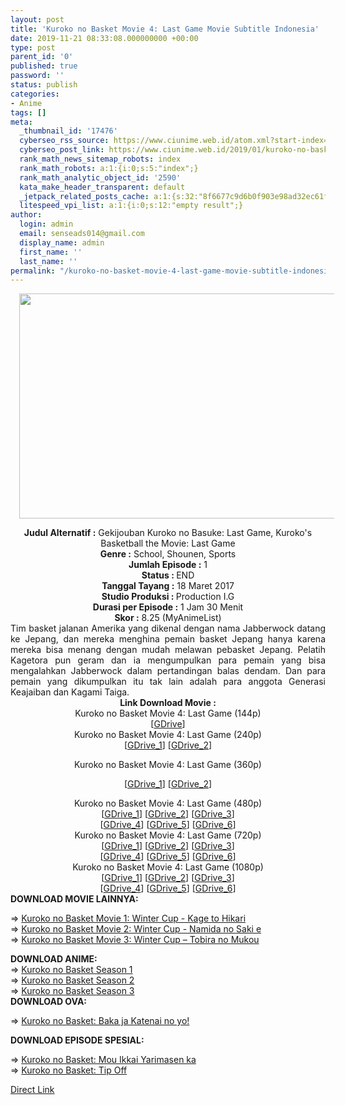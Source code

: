 ```yaml
---
layout: post
title: 'Kuroko no Basket Movie 4: Last Game Movie Subtitle Indonesia'
date: 2019-11-21 08:33:08.000000000 +00:00
type: post
parent_id: '0'
published: true
password: ''
status: publish
categories:
- Anime
tags: []
meta:
  _thumbnail_id: '17476'
  cyberseo_rss_source: https://www.ciunime.web.id/atom.xml?start-index=2851&max-results=150
  cyberseo_post_link: https://www.ciunime.web.id/2019/01/kuroko-no-basket-movie-4-last-game.html
  rank_math_news_sitemap_robots: index
  rank_math_robots: a:1:{i:0;s:5:"index";}
  rank_math_analytic_object_id: '2590'
  kata_make_header_transparent: default
  _jetpack_related_posts_cache: a:1:{s:32:"8f6677c9d6b0f903e98ad32ec61f8deb";a:2:{s:7:"expires";i:1652962058;s:7:"payload";a:0:{}}}
  litespeed_vpi_list: a:1:{i:0;s:12:"empty result";}
author:
  login: admin
  email: senseads014@gmail.com
  display_name: admin
  first_name: ''
  last_name: ''
permalink: "/kuroko-no-basket-movie-4-last-game-movie-subtitle-indonesia/"
---
```

<div class="separator" style="clear: both; text-align: center;"><a href="https://1.bp.blogspot.com/-3t1GgsJIXPM/XEwBHnh_jdI/AAAAAAAAIlA/_Zj277DqEeExRX9v5Md98zp50ZsYDI7XgCPcBGAYYCw/s1600/Kuroko%2Bno%2BBasket%2BMovie%2B4%2B-%2BLast%2BGame.jpg" imageanchor="1" style="margin-left: 1em; margin-right: 1em;"><img border="0" data-original-height="720" data-original-width="1280" height="360" src="{{ site.baseurl }}/assets/2019/11/Kuroko%2Bno%2BBasket%2BMovie%2B4%2B-%2BLast%2BGame.jpg" width="640" /></a></div>
<p>
<div style="text-align: center;"><b>Judul</b><b><b> Alternatif</b> :</b> Gekijouban Kuroko no Basuke: Last Game, Kuroko's Basketball the Movie: Last Game</div>
<div style="text-align: center;"><b><b>Genre :</b></b> School, Shounen, Sports</div>
<div style="text-align: center;"><b>Jumlah Episode :</b> 1<br /><b>Status :&nbsp;</b>END<br /><b>Tanggal Tayang :</b> 18 Maret 2017<br /><b>Studio Produksi : </b>Production I.G<br /><b>Durasi per Episode :</b> 1 Jam 30 Menit</div>
<div style="text-align: center;"><b>Skor :</b>&nbsp;8.25 (MyAnimeList)</div>
<div style="text-align: center;"></div>
<div style="text-align: justify;">Tim basket jalanan Amerika yang dikenal dengan nama Jabberwock datang ke Jepang, dan mereka menghina pemain basket Jepang hanya karena mereka bisa menang dengan mudah melawan pebasket Jepang. Pelatih Kagetora pun geram dan ia mengumpulkan para pemain yang bisa mengalahkan Jabberwock dalam pertandingan balas dendam. Dan para pemain yang dikumpulkan itu tak lain adalah para anggota Generasi Keajaiban dan Kagami Taiga.</div>
<div style="text-align: justify;"></div>
<div style="text-align: justify;"></div>
<div style="text-align: center;"><b>Link Download Movie :</b></div>
<div style="text-align: center;">
<div style="text-align: center;">
<div style="text-align: center;">Kuroko no Basket Movie 4: Last Game (144p)</div>
<div style="text-align: center;">
<div style="text-align: center;">[<a href="https://drive.google.com/uc?export=download&amp;id=0B45uI5CHIhatdHRUQlotR3pUV3c" target="_blank" rel="noopener">GDrive</a>]</div>
<div style="text-align: center;">
<div style="text-align: center;"></div>
</div>
</div>
<div style="text-align: center;">Kuroko no Basket Movie 4: Last Game (240p)</div>
<div style="text-align: center;">
<div style="text-align: center;">[<a href="https://drive.google.com/uc?export=download&amp;id=0B45uI5CHIhatTDYzZHBuWEhYX2s" target="_blank" rel="noopener">GDrive_1</a>] [<a href="https://drive.google.com/uc?export=download&amp;id=0B1ci-ldYN1sJTE9HeFdJUkY1LWc" target="_blank" rel="noopener">GDrive_2</a>]</div>
<div style="text-align: center;">
<div style="text-align: center;"></div>
</div>
</div>
<p>Kuroko no Basket Movie 4: Last Game (360p)</p></div>
<div style="text-align: center;">[<a href="https://drive.google.com/uc?export=download&amp;id=1eshF5bEFdNzQRbRCQf2w0enrTpwib9Kb" target="_blank" rel="noopener">GDrive_1</a>] [<a href="https://drive.google.com/uc?id=1LYYTPIB63n1eeYs5gUYTU1NBfC3ChSpf" target="_blank" rel="noopener">GDrive_2</a>]</div>
<p></div>
<div style="text-align: center;">Kuroko no Basket Movie 4: Last Game (480p)</div>
<div style="text-align: center;">[<a href="https://drive.google.com/uc?export=download&amp;id=0B45uI5CHIhatc2RnY0JIdjN3N3M" target="_blank" rel="noopener">GDrive_1</a>] [<a href="https://drive.google.com/uc?id=1IXOyPuf2y-ntEtSPRlmQIWv33dDrtGss" target="_blank" rel="noopener">GDrive_2</a>] [<a href="https://drive.google.com/uc?export=download&amp;id=1UwysHWVUx5AO7upctvgMeWB8cNGhmHZR" target="_blank" rel="noopener">GDrive_3</a>]<br />[<a href="https://drive.google.com/uc?id=1WAuL4dneswgE_lFPvWh1MJbecxZKGnPx" target="_blank" rel="noopener">GDrive_4</a>] [<a href="https://drive.google.com/uc?id=1WYkBQEo6_IWJCYmA383ovzS3xWqbn1iN" target="_blank" rel="noopener">GDrive_5</a>] [<a href="https://drive.google.com/uc?id=1VadgXQCEQDw-4VW1s1N8DPyF-cM6TdvW" target="_blank" rel="noopener">GDrive_6</a>]</div>
<div style="text-align: center;"></div>
<div style="text-align: center;">Kuroko no Basket Movie 4: Last Game (720p)<br />[<a href="https://drive.google.com/uc?export=download&amp;id=0B45uI5CHIhatSWpGalBCZDBpdlU" target="_blank" rel="noopener">GDrive_1</a>] [<a href="https://drive.google.com/uc?id=1Mh5Cw-qBoz1pqTzgUpPWwLej3nQPjUuQ" target="_blank" rel="noopener">GDrive_2</a>] [<a href="https://drive.google.com/uc?export=download&amp;id=1BImlejcZx3G4wfNfeW7HflZyyAxHwYlw" target="_blank" rel="noopener">GDrive_3</a>]<br />[<a href="https://drive.google.com/uc?id=1gqWl-_am-6xDyk5xoxAYjCnqGsC-irhE" target="_blank" rel="noopener">GDrive_4</a>] [<a href="https://drive.google.com/uc?id=1nXBgsOGLftrxkmZrl_NXunOdLMsawmbS" target="_blank" rel="noopener">GDrive_5</a>] [<a href="https://drive.google.com/uc?id=1O5p9ETgZXdy57Ymy8GIY_BpcFag6YXTz" target="_blank" rel="noopener">GDrive_6</a>]</div>
<div style="text-align: center;">Kuroko no Basket Movie 4: Last Game (1080p)<br />[<a href="https://drive.google.com/uc?export=download&amp;id=0B45uI5CHIhatTGdWNlpvemM5cE0" target="_blank" rel="noopener">GDrive_1</a>] [<a href="https://drive.google.com/uc?export=download&amp;id=1c_egyDZbbLNPQlMErGyrGH2d4tNbuLFi" target="_blank" rel="noopener">GDrive_2</a>] [<a href="https://drive.google.com/uc?id=1fpRwLCmA437bqm7z7LyGXJqmLtR1UN1c" target="_blank" rel="noopener">GDrive_3</a>]<br />[<a href="https://drive.google.com/uc?id=18d3VAmcIwjNHx_tghUkFoC0UOEWH6SnB" target="_blank" rel="noopener">GDrive_4</a>] [<a href="https://drive.google.com/uc?id=1UkeilqcYMSpu2ClX7jumt9h_9R4Is26K" target="_blank" rel="noopener">GDrive_5</a>] [<a href="https://drive.google.com/uc?id=1CDGUoSX7KUmT9Ig_aNoy0nQbVD1B2y12" target="_blank" rel="noopener">GDrive_6</a>]
<div style="text-align: left;">
<div style="text-align: justify;"><b>DOWNLOAD MOVIE&nbsp;</b><b>LAINNYA</b><b>:</b></p>
<p>=&gt;&nbsp;<a href="https://www.ciunime.web.id/2019/01/kuroko-no-basket-movie-1-winter-cup.html" target="_blank" rel="noopener">Kuroko no Basket Movie 1: Winter Cup - Kage to Hikari</a><br />=&gt;&nbsp;<a href="https://www.ciunime.web.id/2019/01/kuroko-no-basket-movie-2-winter-cup.html" target="_blank" rel="noopener">Kuroko no Basket Movie 2: Winter Cup - Namida no Saki e</a><br />=&gt;&nbsp;<a href="https://www.ciunime.web.id/2019/06/kuroko-no-basket-movie-3-winter-cup.html" target="_blank" rel="noopener">Kuroko no Basket Movie 3: Winter Cup – Tobira no Mukou</a></p>
</div>
<div style="text-align: justify;"><b>DOWNLOAD ANIME:</b></div>
<div style="text-align: justify;">=&gt;&nbsp;<a href="https://www.ciunime.web.id/2019/01/kuroko-no-basket-season-1-episode-01-25.html" target="_blank" rel="noopener">Kuroko no Basket Season 1</a></div>
<div style="text-align: justify;">=&gt;&nbsp;<a href="https://www.ciunime.web.id/2019/01/kuroko-no-basket-season-2-episode-01-25.html" target="_blank" rel="noopener">Kuroko no Basket Season 2</a><br />=&gt;&nbsp;<a href="https://www.ciunime.web.id/2019/01/kuroko-no-basket-season-3-episode-01-25.html" target="_blank" rel="noopener">Kuroko no Basket Season 3</a></div>
<div style="text-align: justify;"><b>DOWNLOAD OVA:</b></p>
<p>=&gt;&nbsp;<a href="https://www.ciunime.web.id/2019/09/kuroko-no-basket-baka-ja-katenai-no-yo.html" target="_blank" rel="noopener">Kuroko no Basket: Baka ja Katenai no yo!</a></p>
<p><b>DOWNLOAD EPISODE SPESIAL:</b></p>
<p>=&gt;&nbsp;<a href="https://www.ciunime.web.id/2019/09/kuroko-no-basket-mou-ikkai-yarimasen-ka.html" target="_blank" rel="noopener">Kuroko no Basket: Mou Ikkai Yarimasen ka</a><br />=&gt;&nbsp;<a href="https://www.ciunime.web.id/2019/09/kuroko-no-basket-tip-off-spesial.html" target="_blank" rel="noopener">Kuroko no Basket: Tip Off</a></p>
</div>
</div>
</div>
<link rel="stylesheet" href="https://cdnjs.cloudflare.com/ajax/libs/font-awesome/4.7.0/css/font-awesome.min.css" />
<div class="divbtn"> <a href="https://handymansurrender.com/fihup8buzv?key=94550f7ce39444073321dde3b8782f97" class="btn"><i class="fa fa-download"></i> Direct Link</a> </div>
